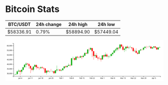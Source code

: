 # Bitcoin Stats

BTC/USDT|24h change|24h high|24h low|
|---|---|---|---|
|$58336.91|0.79%|$58894.90|$57449.04|

<img src="./chart.svg">
